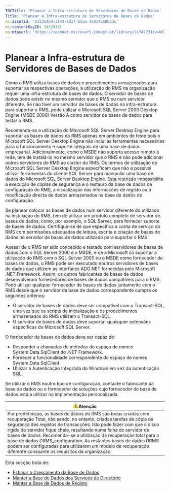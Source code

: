 ```yaml
---
TOCTitle: 'Planear a Infra-estrutura de Servidores de Bases de Dados'
Title: 'Planear a Infra-estrutura de Servidores de Bases de Dados'
ms:assetid: 'b12354bd-3143-4d1f-b5aa-450c4550653c'
ms:contentKeyID: 18124131
ms:mtpsurl: 'https://technet.microsoft.com/pt-pt/library/Cc747731(v=WS.10)'
---
```


Planear a Infra-estrutura de Servidores de Bases de Dados
=========================================================

Como o RMS utiliza bases de dados e procedimentos armazenados para suportar as respectivas operações, a utilização do RMS na organização requer uma infra-estrutura de bases de dados. O servidor de bases de dados pode existir no mesmo servidor que o RMS ou num servidor diferente. Se não tiver um servidor de bases de dados na infra-estrutura para suportar o RMS, pode utilizar o Microsoft SQL Server 2000 Desktop Engine (MSDE 2000) Versão A como servidor de bases de dados para testar o RMS.

Recomenda-se a utilização do Microsoft SQL Server Desktop Engine para suportar as bases de dados do RMS apenas em ambientes de teste pois o Microsoft SQL Server Desktop Engine não inclui as ferramentas necessárias para o funcionamento e suporte integrais de uma base de dados empresarial. Adicionalmente, como o MSDE não suporta acesso remoto à rede, tem de instalá-lo no mesmo servidor que o RMS e não pode adicionar outros servidores do RMS ao cluster do RMS. Os termos de utilização do Microsoft SQL Server Desktop Engine especificam que não é possível utilizar ferramentas do cliente SQL Server para manipular uma base de dados do Microsoft SQL Server Desktop Engine. Esta restrição impossibilita a execução de cópias de segurança e o restauro da base de dados de configuração do RMS, a visualização das informações de registo ou a modificação directa de dados armazenados na base de dados de configuração.

Se planear colocar as bases de dados num servidor diferente do utilizado na instalação do RMS, tem de utilizar um produto completo de servidor de bases de dados, como, por exemplo, o SQL Server, para fornecer suporte de bases de dados. Certifique-se de que especifica a conta de serviço do RMS com permissões adequadas de leitura, escrita e criação de bases de dados no servidor de bases de dados utilizado para suportar o RMS.

Apesar de o RMS ter sido concebido e testado com servidores de bases de dados com o SQL Server 2000 e o MSDE, e de a Microsoft só suportar a utilização do RMS com o SQL Server 2000 ou o MSDE como fornecedor de bases de dados, o RMS pode ser executado noutros servidores de bases de dados que utilizem as interfaces ADO.NET fornecidas pelo Microsoft .NET Framework. Assim, os outros fabricantes de bases de dados desenvolveram fornecedores de bases de dados compatíveis para o RMS. Pode utilizar qualquer fornecedor de bases de dados juntamente com o RMS desde que o servidor da base de dados correspondente cumpra os seguintes critérios:

-   O servidor de bases de dados deve ser compatível com o Transact-SQL, uma vez que os scripts de inicialização e os procedimentos armazenados do RMS utilizam o Transact-SQL.
-   O servidor de bases de dados deve suportar quaisquer extensões específicas do Microsoft SQL Server.

O fornecedor de bases de dados deve ser capaz de:

-   Responder a chamadas de métodos do espaço de nomes System.Data.SqlClient do .NET Framework.
-   Fornecer a funcionalidade correspondente do espaço de nomes System.Data.SqlClient.
-   Utilizar a Autenticação Integrada do Windows em vez da autenticação SQL.

Se utilizar o RMS noutro tipo de configuração, contacte o fabricante da base de dados ou o fornecedor de soluções cujo fornecedor de base de dados está a utilizar na implementação personalizada.

| ![](/security-updates/images/Cc747731.Caution(WS.10).gif)Atenção                                                                                                                                                                                                                                                                                                                                                                                                                                                                    |
|------------------------------------------------------------------------------------------------------------------------------------------------------------------------------------------------------------------------------------------------------------------------------------------------------------------------------------------------------------------------------------------------------------------------------------------------------------------------------------------------------------------------------------------------|
| Por predefinição, as bases de dados do RMS são todas criadas com recuperação Total, não sendo, no entanto, criadas tarefas de cópia de segurança dos registos de transacções. Isto pode fazer com que o disco rígido do servidor fique cheio, resultando numa falha do servidor de bases de dados. Recomenda-se a utilização da recuperação total para a base de dados DRMS\_configuration. As restantes bases de dados DRMS podem ser configuradas para utilizarem um modelo de recuperação diferente consoante os requisitos da organização. |

Esta secção trata de:

-   [Estimar o Crescimento da Base de Dados](https://technet.microsoft.com/87652cc2-b886-4797-8d40-356669768089)
-   [Manter a Base de Dados dos Serviços de Directório](https://technet.microsoft.com/911a62f2-c1d6-4091-99b0-b53211be27a7)
-   [Manter a Base de Dados de Registo](https://technet.microsoft.com/de55058b-0d1a-4997-8a45-e14678ddd13f)
